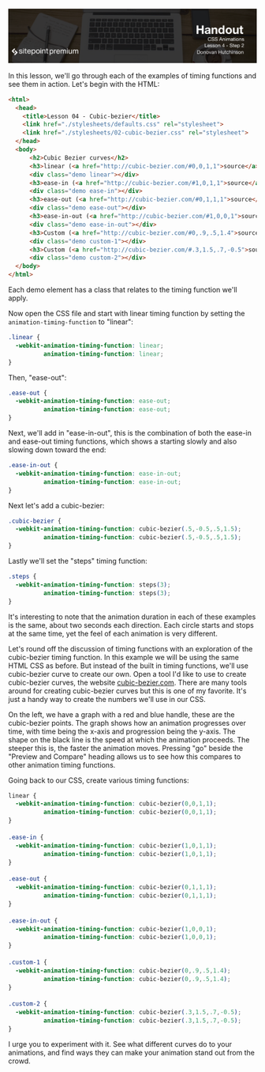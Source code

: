 ![](CSS_Animations_handouts/headings/4.2.png)

In this lesson, we'll go through each of the examples of timing functions and see them in action. Let's begin with the HTML:

```html
<html>
  <head>
    <title>Lesson 04 - Cubic-bezier</title>
    <link href="./stylesheets/defaults.css" rel="stylesheet">
    <link href="./stylesheets/02-cubic-bezier.css" rel="stylesheet">
  </head>
  <body>
      <h2>Cubic Bezier curves</h2>
      <h3>linear (<a href="http://cubic-bezier.com/#0,0,1,1">source</a>)</h3>
      <div class="demo linear"></div>
      <h3>ease-in (<a href="http://cubic-bezier.com/#1,0,1,1">source</a>)</h3>
      <div class="demo ease-in"></div>
      <h3>ease-out (<a href="http://cubic-bezier.com/#0,1,1,1">source</a>)</h3>
      <div class="demo ease-out"></div>
      <h3>ease-in-out (<a href="http://cubic-bezier.com/#1,0,0,1">source</a>)</h3>
      <div class="demo ease-in-out"></div>
      <h3>Custom (<a href="http://cubic-bezier.com/#0,.9,.5,1.4">source</a>)</h3>
      <div class="demo custom-1"></div>
      <h3>Custom (<a href="http://cubic-bezier.com/#.3,1.5,.7,-0.5">source</a>)</h3>
      <div class="demo custom-2"></div>
  </body>
</html>
```

Each demo element has a class that relates to the timing function we'll apply.

Now open the CSS file and start with linear timing function by setting the `animation-timing-function` to "linear":

```css
.linear {
  -webkit-animation-timing-function: linear;
          animation-timing-function: linear;
}
```

Then, "ease-out":

```css
.ease-out {
  -webkit-animation-timing-function: ease-out;
          animation-timing-function: ease-out;
}
```

Next, we'll add in "ease-in-out", this is the combination of both the ease-in and ease-out timing functions, which shows a starting slowly and also slowing down toward the end:

```css
.ease-in-out {
  -webkit-animation-timing-function: ease-in-out;
          animation-timing-function: ease-in-out;
}
```

Next let's add a cubic-bezier:

```css
.cubic-bezier {
  -webkit-animation-timing-function: cubic-bezier(.5,-0.5,.5,1.5);
          animation-timing-function: cubic-bezier(.5,-0.5,.5,1.5);
}
```

Lastly we'll set the "steps" timing function:

```css
.steps {
  -webkit-animation-timing-function: steps(3);
          animation-timing-function: steps(3);
}
```

It's interesting to note that the animation duration in each of these examples is the same, about two seconds each direction. Each circle starts and stops at the same time, yet the feel of each animation is very different.

Let's round off the discussion of timing functions with an exploration of the cubic-bezier timing function. In this example we will be using the same HTML CSS as before. But instead of the built in timing functions, we'll use cubic-bezier curve to create our own. Open a tool I'd like to use to create cubic-bezier curves, the website [cubic-bezier.com](http://cubic-bezier.com). There are many tools around for creating cubic-bezier curves but this is one of my favorite. It's just a handy way to create the numbers we'll use in our CSS.

On the left, we have a graph with a red and blue handle, these are the cubic-bezier points. The graph shows how an animation progresses over time, with time being the x-axis and progression being the y-axis. The shape on the black line is the speed at which the animation proceeds. The steeper this is, the faster the animation moves. Pressing "go" beside the "Preview and Compare" heading allows us to see how this compares to other animation timing functions.

Going back to our CSS, create various timing functions:

```css
linear {
  -webkit-animation-timing-function: cubic-bezier(0,0,1,1);
          animation-timing-function: cubic-bezier(0,0,1,1);
}

.ease-in {
  -webkit-animation-timing-function: cubic-bezier(1,0,1,1);
          animation-timing-function: cubic-bezier(1,0,1,1);
}

.ease-out {
  -webkit-animation-timing-function: cubic-bezier(0,1,1,1);
          animation-timing-function: cubic-bezier(0,1,1,1);
}

.ease-in-out {
  -webkit-animation-timing-function: cubic-bezier(1,0,0,1);
          animation-timing-function: cubic-bezier(1,0,0,1);
}

.custom-1 {
  -webkit-animation-timing-function: cubic-bezier(0,.9,.5,1.4);
          animation-timing-function: cubic-bezier(0,.9,.5,1.4);
}

.custom-2 {
  -webkit-animation-timing-function: cubic-bezier(.3,1.5,.7,-0.5);
          animation-timing-function: cubic-bezier(.3,1.5,.7,-0.5);
}
```

I urge you to experiment with it. See what different curves do to your animations, and find ways they can make your animation stand out from the crowd.


